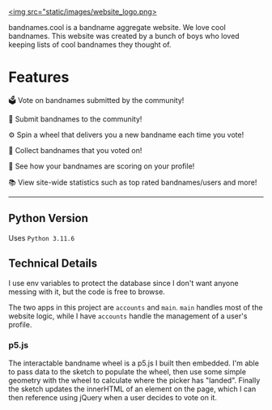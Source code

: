 [<img src="static/images/website_logo.png>](http://google.com.au/)


bandnames.cool is a bandname aggregate website. We love cool bandnames. This website was created by a bunch of boys who loved keeping lists of cool bandnames they thought of.

# Features

🗳 Vote on bandnames submitted by the community! 

🥁 Submit bandnames to the community! 

⚙️ Spin a wheel that delivers you a new bandname each time you vote!

🎸 Collect bandnames that you voted on!

🎹 See how your bandnames are scoring on your profile!

📚 View site-wide statistics such as top rated bandnames/users and more!

---

## Python Version
Uses `Python 3.11.6`

## Technical Details
I use env variables to protect the database since I don't want anyone messing with it, but the code is free to browse.

The two apps in this project are `accounts` and `main`. `main` handles most of the website logic, while I have `accounts` handle the management of a user's profile. 

### p5.js
The interactable bandname wheel is a p5.js I built then embedded. I'm able to pass data to the sketch to populate the wheel, then use some simple geometry with the wheel to calculate where the picker has "landed". Finally the sketch updates the innerHTML of an element on the page, which I can then reference using jQuery when a user decides to vote on it. 
